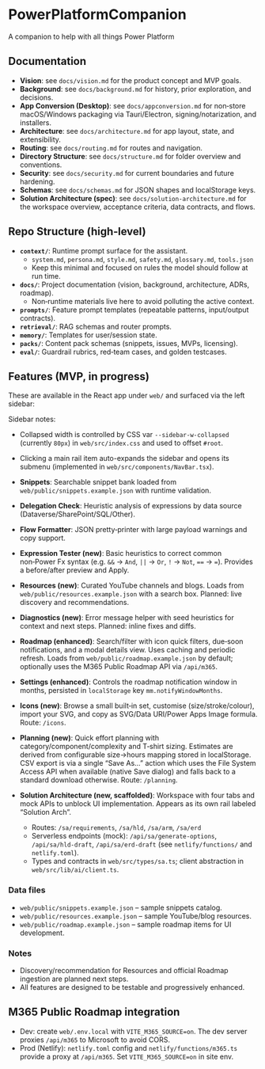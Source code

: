 # PowerPlatformCompanion

A companion to help with all things Power Platform

## Documentation

- **Vision**: see `docs/vision.md` for the product concept and MVP goals.
- **Background**: see `docs/background.md` for history, prior exploration, and decisions.
- **App Conversion (Desktop)**: see `docs/appconversion.md` for non‑store macOS/Windows packaging via Tauri/Electron, signing/notarization, and installers.
- **Architecture**: see `docs/architecture.md` for app layout, state, and extensibility.
- **Routing**: see `docs/routing.md` for routes and navigation.
- **Directory Structure**: see `docs/structure.md` for folder overview and conventions.
- **Security**: see `docs/security.md` for current boundaries and future hardening.
- **Schemas**: see `docs/schemas.md` for JSON shapes and localStorage keys.
- **Solution Architecture (spec)**: see `docs/solution-architecture.md` for the workspace overview, acceptance criteria, data contracts, and flows.

## Repo Structure (high‑level)

- **`context/`**: Runtime prompt surface for the assistant.
  - `system.md`, `persona.md`, `style.md`, `safety.md`, `glossary.md`, `tools.json`
  - Keep this minimal and focused on rules the model should follow at run time.
- **`docs/`**: Project documentation (vision, background, architecture, ADRs, roadmap).
  - Non‑runtime materials live here to avoid polluting the active context.
- **`prompts/`**: Feature prompt templates (repeatable patterns, input/output contracts).
- **`retrieval/`**: RAG schemas and router prompts.
- **`memory/`**: Templates for user/session state.
- **`packs/`**: Content pack schemas (snippets, issues, MVPs, licensing).
- **`eval/`**: Guardrail rubrics, red‑team cases, and golden testcases.

## Features (MVP, in progress)

These are available in the React app under `web/` and surfaced via the left sidebar:

Sidebar notes:
- Collapsed width is controlled by CSS var `--sidebar-w-collapsed` (currently `80px`) in `web/src/index.css` and used to offset `#root`.
- Clicking a main rail item auto-expands the sidebar and opens its submenu (implemented in `web/src/components/NavBar.tsx`).

- **Snippets**: Searchable snippet bank loaded from `web/public/snippets.example.json` with runtime validation.
- **Delegation Check**: Heuristic analysis of expressions by data source (Dataverse/SharePoint/SQL/Other).
- **Flow Formatter**: JSON pretty‑printer with large payload warnings and copy support.
- **Expression Tester (new)**: Basic heuristics to correct common non‑Power Fx syntax (e.g. `&&` → `And`, `||` → `Or`, `!` → `Not`, `==` → `=`). Provides a before/after preview and Apply.
- **Resources (new)**: Curated YouTube channels and blogs. Loads from `web/public/resources.example.json` with a search box. Planned: live discovery and recommendations.
- **Diagnostics (new)**: Error message helper with seed heuristics for context and next steps. Planned: inline fixes and diffs.
- **Roadmap (enhanced)**: Search/filter with icon quick filters, due‑soon notifications, and a modal details view. Uses caching and periodic refresh. Loads from `web/public/roadmap.example.json` by default; optionally uses the M365 Public Roadmap API via `/api/m365`.
- **Settings (enhanced)**: Controls the roadmap notification window in months, persisted in `localStorage` key `mm.notifyWindowMonths`.
- **Icons (new)**: Browse a small built‑in set, customise (size/stroke/colour), import your SVG, and copy as SVG/Data URI/Power Apps Image formula. Route: `/icons`.
- **Planning (new)**: Quick effort planning with category/component/complexity and T‑shirt sizing. Estimates are derived from configurable size→hours mapping stored in localStorage. CSV export is via a single “Save As…” action which uses the File System Access API when available (native Save dialog) and falls back to a standard download otherwise. Route: `/planning`.
- **Solution Architecture (new, scaffolded)**: Workspace with four tabs and mock APIs to unblock UI implementation. Appears as its own rail labeled “Solution Arch”.
  - Routes: `/sa/requirements`, `/sa/hld`, `/sa/arm`, `/sa/erd`
  - Serverless endpoints (mock): `/api/sa/generate-options`, `/api/sa/hld-draft`, `/api/sa/erd-draft` (see `netlify/functions/` and `netlify.toml`).
  - Types and contracts in `web/src/types/sa.ts`; client abstraction in `web/src/lib/ai/client.ts`.

### Data files

- `web/public/snippets.example.json` – sample snippets catalog.
- `web/public/resources.example.json` – sample YouTube/blog resources.
- `web/public/roadmap.example.json` – sample roadmap items for UI development.

### Notes

- Discovery/recommendation for Resources and official Roadmap ingestion are planned next steps.
- All features are designed to be testable and progressively enhanced.

## M365 Public Roadmap integration

- Dev: create `web/.env.local` with `VITE_M365_SOURCE=on`. The dev server proxies `/api/m365` to Microsoft to avoid CORS.
- Prod (Netlify): `netlify.toml` config and `netlify/functions/m365.ts` provide a proxy at `/api/m365`. Set `VITE_M365_SOURCE=on` in site env.
